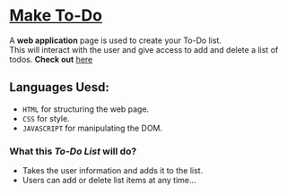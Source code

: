 # [Make To-Do](https://ipavanteja.github.io/make-to-do/)

A **web application** page is used to create your To-Do list.\
This will interact with the user and give access to add and delete a list of todos.
**Check out** [here](https://ipavanteja.github.io/make-to-do/)

## Languages Uesd:

- `HTML` for structuring the web page.
- `CSS` for style.
- `JAVASCRIPT` for manipulating the DOM.

### What this *To-Do List* will do?

- Takes the user information and adds it to the list.
- Users can add or delete list items at any time...
